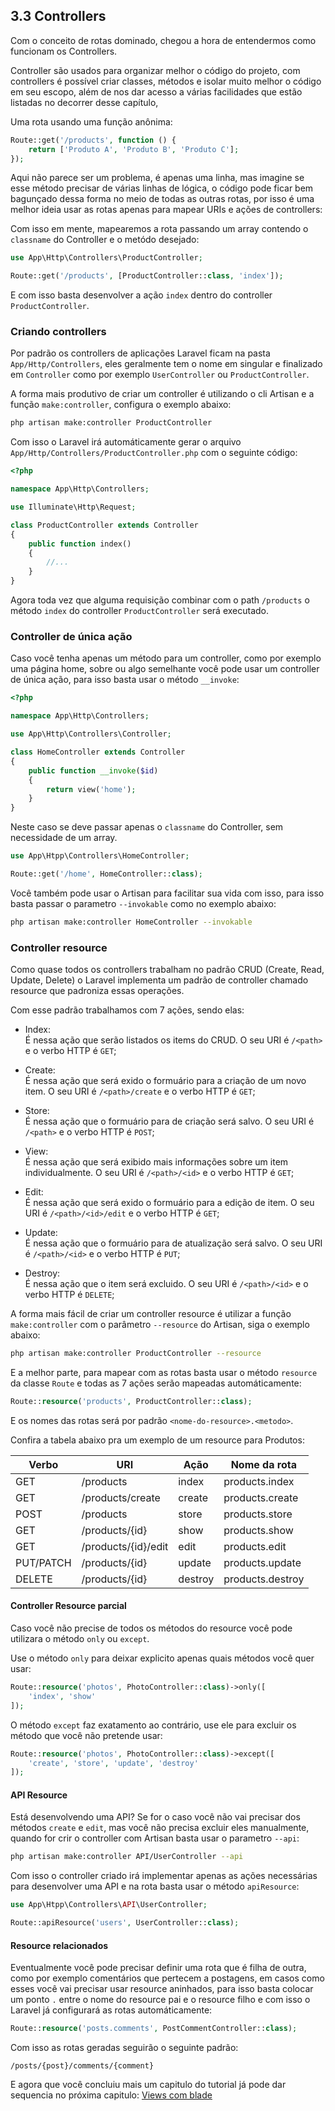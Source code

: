 ## 3.3 Controllers

Com o conceito de rotas dominado, chegou a hora de entendermos como funcionam os Controllers.

Controller são usados para organizar melhor o código do projeto, com controllers é possível criar classes, métodos e isolar muito melhor o código em seu escopo, além de nos dar acesso a várias facilidades que estão listadas no decorrer desse capítulo,

Uma rota usando uma função anônima:
```php
Route::get('/products', function () {
    return ['Produto A', 'Produto B', 'Produto C'];
});
```

Aqui não parece ser um problema, é apenas uma linha, mas imagine se esse método precisar de várias linhas de lógica, o código pode ficar bem bagunçado dessa forma no meio de todas as outras rotas, por isso é uma melhor ideia usar as rotas apenas para mapear URIs e ações de controllers:

Com isso em mente, mapearemos a rota passando um array contendo o `classname` do Controller e o metódo desejado:
```php
use App\Http\Controllers\ProductController;

Route::get('/products', [ProductController::class, 'index']);
```
E com isso basta desenvolver a ação `index` dentro do controller `ProductController`.

### Criando controllers
Por padrão os controllers de aplicações Laravel ficam na pasta `App/Http/Controllers`, eles geralmente tem o nome em singular e finalizado em `Controller` como por exemplo `UserController` ou `ProductController`.

A forma mais produtivo de criar um controller é utilizando o cli Artisan e a função `make:controller`, configura o exemplo abaixo:

```bash
php artisan make:controller ProductController
```

Com isso o Laravel irá automáticamente gerar o arquivo `App/Http/Controllers/ProductController.php` com o seguinte código:

```php
<?php

namespace App\Http\Controllers;

use Illuminate\Http\Request;

class ProductController extends Controller
{
    public function index()
    {
        //...
    }
}
```

Agora toda vez que alguma requisição combinar com o path `/products` o método `index` do controller `ProductController` será executado.

### Controller de única ação
Caso você tenha apenas um método para um controller, como por exemplo uma página home, sobre ou algo semelhante você pode usar um controller de única ação, para isso basta usar o método `__invoke`:

```php
<?php

namespace App\Http\Controllers;

use App\Http\Controllers\Controller;

class HomeController extends Controller
{
    public function __invoke($id)
    {
        return view('home');
    }
}
```

Neste caso se deve passar apenas o `classname` do Controller, sem necessidade de um array.

```php
use App\Htpp\Controllers\HomeController;

Route::get('/home', HomeController::class);
```

Você também pode usar o Artisan para facilitar sua vida com isso, para isso basta passar o parametro `--invokable` como no exemplo abaixo:

```bash
php artisan make:controller HomeController --invokable
```

### Controller resource
Como quase todos os controllers trabalham no padrão CRUD (Create, Read, Update, Delete) o Laravel implementa um padrão de controller chamado resource que padroniza essas operações.

Com esse padrão trabalhamos com 7 ações, sendo elas:
- Index:  
É nessa ação que serão listados os items do CRUD. O seu URI é `/<path>` e o verbo HTTP é `GET`;

- Create:  
É nessa ação que será exido o formuário para a criação de um novo item. O seu URI é `/<path>/create` e o verbo HTTP é `GET`;

- Store:  
É nessa ação que o formuário para de criação será salvo. O seu URI é `/<path>` e o verbo HTTP é `POST`;

- View:  
É nessa ação que será exibido mais informações sobre um item individualmente. O seu URI é `/<path>/<id>` e o verbo HTTP é `GET`;

- Edit:  
É nessa ação que será exido o formuário para a edição de item. O seu URI é `/<path>/<id>/edit` e o verbo HTTP é `GET`;

- Update:  
É nessa ação que o formuário para de atualização será salvo. O seu URI é `/<path>/<id>` e o verbo HTTP é `PUT`;

- Destroy:  
É nessa ação que o item será excluido. O seu URI é `/<path>/<id>` e o verbo HTTP é `DELETE`;

A forma mais fácil de criar um controller resource é utilizar a função `make:controller` com o parâmetro `--resource` do Artisan, siga o exemplo abaixo:

```bash
php artisan make:controller ProductController --resource
```

E a melhor parte, para mapear com as rotas basta usar o método `resource` da classe `Route` e todas as 7 ações serão mapeadas automáticamente:

```php
Route::resource('products', ProductController::class);
```

E os nomes das rotas será por padrão `<nome-do-resource>.<metodo>`.

Confira a tabela abaixo pra um exemplo de um resource para Produtos:

|Verbo     | URI                 | Ação    | Nome da rota    |
|----------|---------------------|---------|-----------------|
|GET       | /products           | index   | products.index  |
|GET       | /products/create    | create  | products.create |
|POST      | /products           | store   | products.store  |
|GET       | /products/{id}      | show    | products.show   |
|GET       | /products/{id}/edit | edit    | products.edit   |
|PUT/PATCH | /products/{id}      | update  | products.update |
|DELETE    | /products/{id}      | destroy | products.destroy|

#### Controller Resource parcial
Caso você não precise de todos os métodos do resource você pode utilizara o método `only` ou `except`.

Use o método `only` para deixar explicito apenas quais métodos você quer usar:
```php
Route::resource('photos', PhotoController::class)->only([
    'index', 'show'
]);
```

O método `except` faz exatamento ao contrário, use ele para excluir os método que você não pretende usar:

```php
Route::resource('photos', PhotoController::class)->except([
    'create', 'store', 'update', 'destroy'
]);
```

#### API Resource
Está desenvolvendo uma API? Se for o caso você não vai precisar dos métodos `create` e `edit`, mas você não precisa excluir eles manualmente, quando for crir o controller com Artisan basta usar o parametro `--api`:

```bash
php artisan make:controller API/UserController --api
```

Com isso o controller criado irá implementar apenas as ações necessárias para desenvolver uma API e na rota basta usar o método `apiResource`:

```php
use App\Htpp\Controllers\API\UserController;

Route::apiResource('users', UserController::class);
```

#### Resource relacionados
Eventualmente você pode precisar definir uma rota que é filha de outra, como por exemplo comentários que pertecem a postagens, em casos como esses você vai precisar usar resource aninhados, para isso basta colocar um ponto `.` entre o nome do resource pai e o resource filho e com isso o Laravel já configurará as rotas automáticamente:

```php
Route::resource('posts.comments', PostCommentController::class);
```

Com isso as rotas geradas seguirão o seguinte padrão:

`/posts/{post}/comments/{comment}`

E agora que você concluiu mais um capitulo do tutorial já pode dar sequencia no próxima capitulo:  [Views com blade](./4-Views-blade.md)